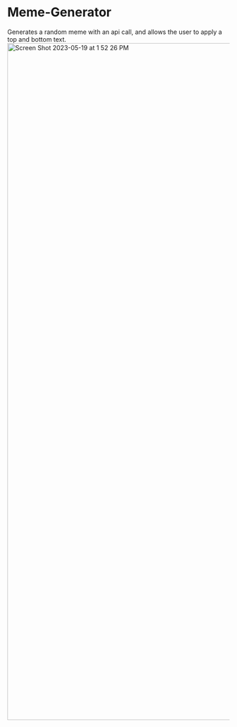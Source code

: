 # Meme-Generator
Generates a random meme with an api call, and allows the user to apply a top and bottom text.
<img width="1533" alt="Screen Shot 2023-05-19 at 1 52 26 PM" src="https://github.com/JinhaKimGH/Meme-Generator/assets/56976518/fb8ac058-0049-489c-94a5-af0565f02f73">
